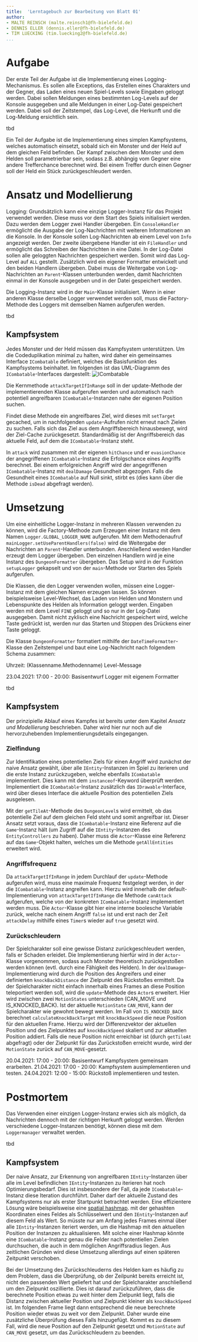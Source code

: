 ```yaml
---
title:  'Lerntagebuch zur Bearbeitung von Blatt 01'
author:
- MALTE REINSCH (malte.reinsch1@fh-bielefeld.de)
- DENNIS ELLER (dennis.eller@fh-bielefeld.de)
- TIM LUECKING (tim.luecking2@fh-bielefeld.de)
...
```


<!--
Führen Sie zu jedem Aufgabenblatt und zum Projekt (Stationen 3-9) ein
Lerntagebuch in Ihrem Team. Kopieren Sie dazu diese Vorlage und füllen
Sie den Kopf entsprechend aus.

Im Lerntagebuch sollen Sie Ihr Vorgehen bei der Bearbeitung des jeweiligen
Aufgabenblattes vom ersten Schritt bis zur Abgabe der Lösung dokumentieren,
d.h. wie sind Sie die gestellte Aufgabe angegangen (und warum), was war
Ihr Plan und auf welche Probleme sind Sie bei der Umsetzung gestoßen und
wie haben Sie diese Probleme gelöst. Beachten Sie die vorgegebene Struktur.
Für jede Abgabe sollte ungefähr eine DIN-A4-Seite Text erstellt werden,
d.h. ca. 400 Wörter umfassen. Wer das Lerntagebuch nur ungenügend führt
oder es gar nicht mit abgibt, bekommt für die betreffende Abgabe 0 Punkte.

Checken Sie das Lerntagebuch mit in Ihr Projekt/Git-Repo ein.

Schreiben Sie den Text mit [Markdown](https://pandoc.org/MANUAL.html#pandocs-markdown).

Geben Sie das Lerntagebuch stets mit ab. Achtung: Wenn Sie Abbildungen
einbetten (etwa UML-Diagramme), denken Sie daran, diese auch abzugeben!

Beachten Sie auch die Hinweise im [Orga "Bewertung der Aufgaben"](pm_orga.html#punkte)
sowie [Praktikumsblatt "Lerntagebuch"](pm_praktikum.html#lerntagebuch).
-->


# Aufgabe

<!--
Bitte hier die zu lösende Aufgabe kurz in eigenen Worten beschreiben.
-->

Der erste Teil der Aufgabe ist die Implementierung eines Logging-Mechanismus. Es
sollen alle Exceptions, das Erstellen eines Charakters und der Gegner, das Laden
eines neuen Spiel-Levels sowie Eingaben geloggt werden. Dabei sollen Meldungen 
eines bestimmten Log-Levels auf der Konsole ausgegeben und alle Meldungen in 
einer Log-Datei gespeichert werden. Dabei soll der Zeitstempel, das Log-Level, 
die Herkunft und die Log-Meldung ersichtlich sein.

tbd

Ein Teil der Aufgabe ist die Implementierung eines simplen Kampfsystems, welches
automatisch einsetzt, sobald sich ein Monster und der Held auf dem gleichen Feld
befinden. Der Kampf zwischen dem Monster und dem Helden soll parametrierbar sein,
sodass z.B. abhängig vom Gegner eine andere Trefferchance berechnet wird.
Bei einem Treffer durch einen Gegner soll der Held ein Stück zurückgeschleudert
werden.

# Ansatz und Modellierung

<!--
Bitte hier den Lösungsansatz kurz beschreiben:
-   Wie sollte die Aufgabe gelöst werden?
-   Welche Techniken wollten Sie einsetzen?
-   Wie sah Ihre Modellierung aus (UML-Diagramm)?
-   Worauf müssen Sie konkret achten?
-->

Logging:
Grundsätzlich kann eine einzige Logger-Instanz für das Projekt verwendet werden. Diese
muss vor dem Start des Spiels initialisiert werden. Dazu werden dem Logger zwei 
Handler übergeben. Ein `ConsoleHandler` ermöglicht die Ausgabe der Log-Nachrichten
mit weiteren Informationen an die Konsole. In der Konsole sollen Log-Nachrichten ab
einem Level von `Info` angezeigt werden. Der zweite übergebene Handler ist ein
`FileHandler` und ermöglicht das Schreiben der Nachrichten in eine Datei. In
der Log-Datei sollen alle geloggten Nachrichten gespeichert werden. Somit wird
das Log-Level auf `ALL` gestellt. Zusätzlich wird ein eigener Formatter
entwickelt und den beiden Handlern übergeben. Dabei muss die Weitergabe von
Log-Nachrichten an `Parent`-Klassen unterbunden werden, damit Nachrichten einmal
in der Konsole ausgegeben und in der Datei gespeichert werden.

Die Logging-Instanz wird in der `Main`-Klasse initialisiert. Wenn in einer anderen
Klasse derselbe Logger verwendet werden soll, muss die Factory-Methode des Loggers
mit demselben Namen aufgerufen werden.

tbd

## Kampfsystem ##

Jedes Monster und der Held müssen das Kampfsystem unterstützen. Um die
Codeduplikation minimal zu halten, wird daher ein gemeinsames Interface
`ICombatable` definiert, welches die Basisfunktion des Kampfsystems beinhaltet.
Im folgenden ist das UML-Diagramm des `ICombatable`-Interfaces dargestellt:
![ICombatable](./Blatt02/ICombatable.png "ICombatable interface")


Die Kernmethode `attackTargetIfInRange` soll in der update-Methode der
implementierenden Klasse aufgerufen werden und automatisch nach potentiell
angreifbaren `ICombatable`-Instanzen nahe der eigenen Position suchen.

Findet diese Methode ein angreifbares Ziel, wird dieses mit `setTarget` gecached, um in nachfolgenden
`update`-Aufrufen nicht erneut nach Zielen zu suchen. Falls sich das Ziel aus
dem Angriffsbereich hinausbewegt, wird der Ziel-Cache zurückgesetzt. Standardmäßig ist
der Angriffsbereich das aktuelle Feld, auf dem die `ICombatable`-Instanz steht.

In `attack` wird zusammen mit der eigenen `hitChance` und er
`evasionChance` der angegriffenen `ICombatable`-Instanz die Erfolgschance eines
Angriffs berechnet. Bei einem erfolgreichen Angriff wird der angegriffenen
`ICombatable`-Instanz mit `dealDamage` Gesundheit abgezogen. Falls die
Gesundheit eines `ICombatable` auf Null sinkt, stirbt es (dies kann über die
Methode `isDead` abgefragt werden).

# Umsetzung

<!--
Bitte hier die Umsetzung der Lösung kurz beschreiben:
-   Was haben Sie gemacht,
-   an welchem Datum haben sie es gemacht,
-   wie lange hat es gedauert,
-   was war das Ergebnis?
-->

Um eine einheitliche Logger-Instanz in mehreren Klassen verwenden zu können, wird
die Factory-Methode zum Erzeugen einer Instanz mit dem Namen `Logger.GLOBAL_LOGGER_NAME`
aufgerufen. Mit dem Methodenaufruf `mainLogger.setUseParentHandlers(false)` wird 
die Weitergabe der Nachrichten an `Parent`-Handler unterbunden. Anschließend werden
Handler erzeugt dem Logger übergeben. Den einzelnen Handlern wird je eine Instanz
des `DungeonFormatter` übergeben. Das Setup wird in der Funktion `setupLogger` 
gekapselt und von der `main`-Methode vor Starten des Spiels aufgerufen.

Die Klassen, die den Logger verwenden wollen, müssen eine Logger-Instanz mit dem
gleichen Namen erzeugen lassen. So können beispielsweise Level-Wechsel, das Laden
von Helden und Monstern und Lebenspunkte des Helden als Information geloggt werden.
Eingaben werden mit dem Level `FINE` geloggt und so nur in der Log-Datei ausgegeben.
Damit nicht zyklisch eine Nachricht gespeichert wird, welche Taste gedrückt ist,
werden nur das Starten und Stoppen des Drückens einer Taste geloggt.

Die Klasse `DungeonFormatter` formatiert mithilfe der `DateTimeFormatter`-Klasse
den Zeitstempel und baut eine Log-Nachricht nach folgendem Schema zusammen:

Uhrzeit: (Klassenname.Methodenname) Level-Message 

23.04.2021: 17:00 - 20:00: Basisentwurf Logger mit eigenem Formatter

tbd

## Kampfsystem ##

Der prinzipielle Ablauf eines Kampfes ist bereits unter dem Kapitel _Ansatz und
Modellierung_ beschrieben. Daher wird hier nur noch auf die hervorzuhebenden
Implementierungsdetails eingegangen.

### Zielfindung ###

Zur Identifikation eines potentiellen Ziels für einen Angriff
wird zunächst der naive Ansatz gewählt, über alle `IEntity`-Instanzen im Spiel zu iterieren und die
erste Instanz zurückzugeben, welche ebenfalls `ICombatable` implementiert.
Dies kann mit dem `instanceof`-Keyword überprüft werden. Implementiert die
`ICombatable`-Instanz zusätzlich das `IDrawable`-Interface, wird
über dieses Interface die aktuelle Position des potentiellen Ziels ausgelesen.

Mit der `getTileAt`-Methode des `DungeonLevel`s wird ermittelt, ob das
potentielle Ziel auf dem gleichen Feld steht und somit angreifbar ist.
Dieser Ansatz setzt voraus, dass die `ICombatable`-Instanz eine Referenz auf die
`Game`-Instanz hält (um Zugriff auf die `IEntity`-Instanzen des
`EntityControllers` zu haben). Daher muss die `Actor`-Klasse eine Referenz auf
das `Game`-Objekt halten, welches um die Methode `getAllEntities` erweitert
wird.

### Angriffsfrequenz ###

Da `attackTargetIfInRange` in jedem Durchlauf der
`update`-Methode aufgerufen wird, muss eine maximale Frequenz festgelegt werden,
in der die `ICombatable`-Instanz angreifen kann. Hierzu wird innerhalb der
default-Implementierung von `attackTargetIfInRange` die Methode `canAttack`
aufgerufen, welche von der konkreten `ICombatable`-Instanz implementiert werden
muss. Die `Actor`-Klasse gibt hier eine interne boolesche Variable zurück,
welche nach einem Angriff `false` ist und erst nach der Zeit `attackDelay`
mithilfe eines `Timer`s wieder auf `true` gesetzt wird.

### Zurückschleudern ###

Der Spielcharakter soll eine gewisse Distanz zurückgeschleudert werden, falls er
Schaden erleidet. Die Implementierung hierfür wird in der `Actor`-Klasse vorgenommen,
sodass auch Monster theoretisch zurückgestoßen werden können (evtl. durch eine
Fähigkeit des Helden).
In der `dealDamage`-Implementierung wird durch die Position des Angreifers und
einer definierten `knockBackDistance` der Zielpunkt des Rückstoßes ermittelt.
Da der Spielcharakter nicht einfach innerhalb eines Frames an diese Position teleportiert
werden soll, wird die `update`-Methode des `Actor`s erweitert.
Hier wird zwischen zwei `MotionStates`
unterschieden (CAN_MOVE und IS_KNOCKED_BACK). Ist der aktuelle `MotionState`
`CAN_MOVE`, kann der Spielcharakter wie gewohnt bewegt werden. Im Fall von
`IS_KNOCKED_BACK` berechnet `calculateKnockBackTarget` mit `knockBackSpeed` die
neue Position für den aktuellen Frame. Hierzu wird der Differenzvektor der
aktuellen Position und des Zielpunktes auf `knockBackSpeed` skaliert und zur
aktuellen Position addiert.
Falls die neue Position nicht erreichbar ist (durch `getTileAt` abgefragt) oder
der Zielpunkt für das Zurückstoßen
erreicht wurde, wird der `MotionState` zurück auf `CAN_MOVE`-gesetzt.

20.04.2021: 17:00 - 20:00: Basisentwurf Kampfsystem gemeinsam erarbeiten.
21.04.2021: 17:00 - 20:00: Kampfsystem ausimplementieren und testen.
24.04.2021: 12:00 - 15:00: Rückstoß implementieren und testen.

# Postmortem

<!--
Bitte blicken Sie auf die Aufgabe, Ihren Lösungsansatz und die Umsetzung
kritisch zurück:
-   Was hat funktioniert, was nicht? Würden Sie noch einmal so vorgehen?
-   Welche Probleme sind bei der Umsetzung Ihres Lösungsansatzes aufgetreten?
-   Wie haben Sie die Probleme letztlich gelöst?
-->

Das Verwenden einer einzigen Logger-Instanz erwies sich als möglich, da 
Nachrichten dennoch mit der richtigen Herkunft geloggt werden. Werden
verschiedene Logger-Instanzen benötigt, können diese mit dem `Loggermanager`
verwaltet werden.

tbd

## Kampfsystem ##

Der naive Ansatz, zur Erkennung von angreifbaren `IEntity`-Instanzen über alle
im Level befindlichen `IEntity`-Instanzen zu iterieren hat noch
Optimierungsbedarf. Dies ist insbesondere der Fall, da jede
`ICombatable`-Instanz diese Iteration durchführt. Daher darf der aktuelle
Zustand des Kampfsystems nur als erster Startpunkt betrachtet werden. Eine
effizientere Lösung wäre beispielsweise eine
[spatial hashmap](https://www.gamedev.net/articles/programming/general-and-gameplay-programming/spatial-hashing-r2697/).
mit der gehashten Koordinaten eines Feldes als Schlüsselwert und den `IEntity`-Instanzen auf
diesem Feld als Wert. So müsste nur am Anfang jedes Frames einmal über alle
`IEntity`-Instanzen iteriert werden, um die Hashmap mit den aktuellen Position
der Instanzen zu aktualisieren. Mit solche einer Hashmap könnte eine
`ICombatable`-Instanz genau die Felder nach potentiellen Zielen durchsuchen, die
auch in dem möglichen Angriffsradius liegen. Aus zeitlichen Gründen wird diese
Umsetzung allerdings auf einen späteren Zeitpunkt verschoben.

Bei der Umsetzung des Zurückschleuderns des Helden kam es häufig zu dem Problem,
dass die Überprüfung, ob der Zeilpunkt bereits erreicht ist, nicht den passenden
Wert geliefert hat und der Spielcharakter anschließend um den Zielpunkt
oszillierte. Dies ist darauf zurückzuführen, dass die berechnete Position
etwas zu weit hinter dem Zielpunkt liegt, falls die Distanz zwischen aktueller
Position und Zielpunkt kleiner als `knockBackSpeed` ist. Im folgenden Frame
liegt dann entsprechend die neue berechnete Position wieder etwas zu weit vor
dem Zielpunkt.
Daher wurde eine zusätzliche Überprüfung dieses Falls hinzugefügt. Kommt es zu diesem Fall, wird
die neue Position auf den Zielpunkt gesetzt und `MotionState` auf `CAN_MOVE`
gesetzt, um das Zurückschleudern zu beenden.
